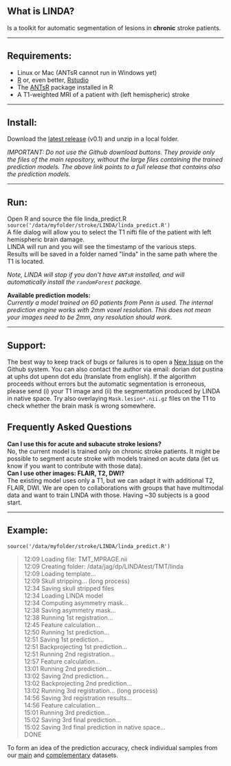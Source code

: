 ## What is LINDA?  
Is a toolkit for automatic segmentation of lesions in __chronic__ stroke patients.   
*****  
##  Requirements:  
* Linux or Mac (ANTsR cannot run in Windows yet)  
* [R](http://www.r-project.org/) or, even better, [Rstudio](http://www.rstudio.com/products/rstudio/download/) 
* The [ANTsR](http://stnava.github.io/ANTsR/) package installed in R
* A T1-weighted MRI of a patient with (left hemispheric) stroke
 
*****  
## Install:  
Download the [latest release](https://github.com/dorianps/LINDA/releases/download/0.1/LINDA_v0.1.zip) (v0.1) and unzip in a local folder.  
  
_IMPORTANT: Do not use the Github download buttons. They provide only the files of the main repository, without the large files containing the trained prediction models. The above link points to a full release that contains also the prediction models._  
  
*****  
## Run:  
Open R and source the file linda_predict.R
`source('/data/myfolder/stroke/LINDA/linda_predict.R')`  
A file dialog will allow you to select the T1 nifti file of the patient with left hemispheric brain damage.  
LINDA will run and you will see the timestamp of the various steps.  
Results will be saved in a folder named "linda" in the same path where the T1 is located.  

  
 _Note, LINDA will stop if you don't have `ANTsR` installed, and will automatically install the `randomForest` package._  
  
  
**Available prediction models:**  
_Currently a model trained on 60 patients from Penn is used. The internal prediction engine works with 2mm voxel resolution. This does not mean your images need to be 2mm, any resolution should work._  
  
*****  
## Support:  
The best way to keep track of bugs or failures is to open a [New Issue](https://github.com/dorianps/LINDA/issues) on the Github system. You can also contact the author via email: dorian dot pustina at uphs dot upenn dot edu (translate from english). If the algorithm proceeds without errors but the automatic segmentation is erroneous, please send (i) your T1 image and (ii) the segmentation produced by LINDA in native space. Try also overlaying `Mask.lesion*.nii.gz` files on the T1 to check whether the brain mask is wrong somewhere.  
  
## Frequently Asked Questions
__Can I use this for acute and subacute stroke lesions?__  
No, the current model is trained only on chronic stroke patients. It might be possible to segment acute stroke with models trained on acute data (let us know if you want to contribute with those data).  
__Can I use other images: FLAIR, T2, DWI?__  
The existing model uses only a T1, but we can adapt it with additional T2, FLAIR, DWI. We are open to collaborations with groups that have multimodal data and want to train LINDA with those. Having ~30 subjects is a good start.   
  
*****  
## Example:  
`source('/data/myfolder/stroke/LINDA/linda_predict.R')`  
>  12:09 Loading file: TMT_MPRAGE.nii  
12:09 Creating folder: /data/jag/dp/LINDAtest/TMT/linda  
12:09 Loading template...  
12:09 Skull stripping... (long process)  
12:34 Saving skull stripped files  
12:34 Loading LINDA model  
12:34 Computing asymmetry mask...  
12:38 Saving asymmetry mask...  
12:38 Running 1st registration...  
12:45 Feature calculation...  
12:50 Running 1st prediction...  
12:51 Saving 1st prediction...   
12:51 Backprojecting 1st prediction...  
12:51 Running 2nd registration...  
12:57 Feature calculation...  
13:01 Running 2nd prediction...  
13:02 Saving 2nd prediction...  
13:02 Backprojecting 2nd prediction...  
13:02 Running 3rd registration... (long process)  
14:56 Saving 3rd registration results...  
14:56 Feature calculation...  
15:01 Running 3rd prediction...  
15:02 Saving 3rd final prediction...  
15:02 Saving 3rd final prediction in native space...  
DONE  


To form an idea of the prediction accuracy, check individual samples from our  [main](https://github.com/dorianps/LINDA/blob/master/Individual_Predictions_UPenn_Dataset.pdf) and [complementary](https://github.com/dorianps/LINDA/blob/master/Individual_Predictions_Georgetown_Dataset.pdf) datasets.

